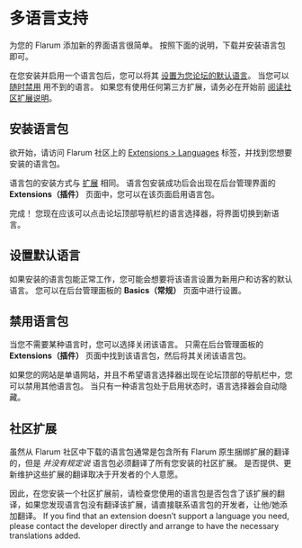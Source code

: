 # 多语言支持

为您的 Flarum 添加新的界面语言很简单。 按照下面的说明，下载并安装语言包即可。

在您安装并启用一个语言包后，您可以将其 [设置为您论坛的默认语言](#设置默认语言)。 当您可以 [随时禁用](#禁用语言包) 用不到的语言。 如果您有使用任何第三方扩展，请务必在开始前 [阅读社区扩展说明](#社区扩展)。

## 安装语言包

欲开始，请访问 Flarum 社区上的 [Extensions > Languages](https://discuss.flarum.org/t/languages) 标签，并找到您想要安装的语言包。

语言包的安装方式与 [扩展](extensions.md) 相同。 语言包安装成功后会出现在后台管理界面的 **Extensions（插件）** 页面中，您可以在该页面启用语言包。

完成！ 您现在应该可以点击论坛顶部导航栏的语言选择器，将界面切换到新语言。

## 设置默认语言

如果安装的语言包能正常工作，您可能会想要将该语言设置为新用户和访客的默认语言。 您可以在后台管理面板的 **Basics（常规）** 页面中进行设置。

## 禁用语言包

当您不需要某种语言时，您可以选择关闭该语言。 只需在后台管理面板的 **Extensions（插件）** 页面中找到该语言包，然后将其关闭该语言包。

如果您的网站是单语网站，并且不希望语言选择器出现在论坛顶部的导航栏中，您可以禁用其他语言包。 当只有一种语言包处于启用状态时，语言选择器会自动隐藏。

## 社区扩展

虽然从 Flarum 社区中下载的语言包通常是包含所有 Flarum 原生捆绑扩展的翻译的，但是 _并没有规定说_ 语言包必须翻译了所有您安装的社区扩展。 是否提供、更新维护这些扩展的翻译取决于开发者的个人意愿。

因此，在您安装一个社区扩展前，请检查您使用的语言包是否包含了该扩展的翻译，如果您发现语言包没有翻译该扩展，请直接联系语言包的开发者，让他/她添加翻译。 If you find that an extension doesn’t support a language you need, please contact the developer directly and arrange to have the necessary translations added.
